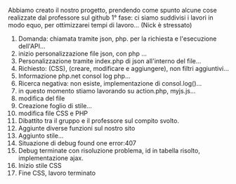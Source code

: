 Abbiamo creato il nostro progetto, prendendo come spunto alcune cose realizzate dal professore sul github
1° fase: ci siamo suddivisi i lavori in modo equo, per ottimizzarei tempi di lavoro... (Nick è stressato)
01. Domanda: chiamata tramite json, php. per la richiesta e l'esecuzione dell'API...
02. inizio personalizzazione file json, con php ...
03. Personalizzazione tramite index.php di json all'interno del file...
04. Richiesto: (CSS), (creare, modificare e aggiungere), non filtri aggiuntivi...
05. Informazione php.net consol log php...
06. Ricerca negativa: non esiste, implementazione di consol.log()...
07. in questo momento stiamo lavorando su action.php, myjs.js...
08. modifica del file 
09. Creazione foglio di stile...
10. modifica file CSS e PHP
11. Dibattito tra il gruppo e il professore sul compito svolto.
12. Aggiunte diverse funzioni sul  nostro sito
13. Aggiunto stile...
14. Situazione di debug found one error:407
15. Debug terminate con risoluzione problema, id in tabella risolto, implementazione ajax.
16. Inizio stile CSS
17. Fine CSS, lavoro terminato
